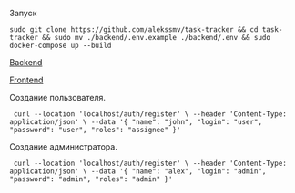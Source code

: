 <p>Запуск</p>

`
sudo git clone https://github.com/alekssmv/task-tracker && cd task-tracker && sudo mv ./backend/.env.example ./backend/.env && sudo docker-compose up --build
`

<a href="http://localhost/">Backend</a>

<a href="http://localhost:8080/">Frontend</a>

<p>Создание пользователя.</p>

`
curl --location 'localhost/auth/register' \
--header 'Content-Type: application/json' \
--data '{
    "name": "john",
    "login": "user",
    "password": "user",
    "roles": "assignee"
}'`

<p>Создание администратора.</p>

`
curl --location 'localhost/auth/register' \
--header 'Content-Type: application/json' \
--data '{
    "name": "alex",
    "login": "admin",
    "password": "admin",
    "roles": "admin"
}'`

